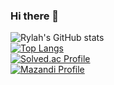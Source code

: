### Hi there 👋
![Rylah's GitHub stats](https://github-readme-stats.vercel.app/api?username=rylahs&count_private=true&show_icons=true&theme=tokyonight)    
[![Top Langs](https://github-readme-stats.vercel.app/api/top-langs/?username=rylahs&layout=compact&theme=tokyonight)](https://github.com/anuraghazra/github-readme-stats)    
[![Solved.ac Profile](http://mazassumnida.wtf/api/generate_badge?boj=mintarisha)](https://solved.ac/mintarisha)    
[![Mazandi Profile](http://mazandi.herokuapp.com/api?handle=mintarisha&theme=dark)](https://solved.ac/mintarisha)    

<!--
**rylahs/rylahs** is a ✨ _special_ ✨ repository because its `README.md` (this file) appears on your GitHub profile.

Here are some ideas to get you started:

- 🔭 I’m currently working on ...
- 🌱 I’m currently learning ...
- 👯 I’m looking to collaborate on ...
- 🤔 I’m looking for help with ...
- 💬 Ask me about ...
- 📫 How to reach me: ...
- 😄 Pronouns: ...
- ⚡ Fun fact: ...
-->
